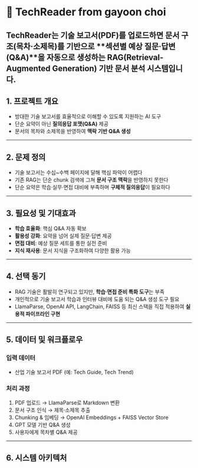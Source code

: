 # 📘 TechReader from gayoon choi 

TechReader는 기술 보고서(PDF)를 업로드하면 문서 구조(목차·소제목)를 기반으로 **섹션별 예상 질문·답변(Q&A)**을 자동으로 생성하는 RAG(Retrieval-Augmented Generation) 기반 문서 분석 시스템입니다.
---

## 1. 프로젝트 개요  
- 방대한 기술 보고서를 효율적으로 이해할 수 있도록 지원하는 AI 도구  
- 단순 요약이 아닌 **질의응답 포맷(Q&A)** 제공  
- 문서의 목차와 소제목을 반영하여 **맥락 기반 Q&A 생성**  

---

## 2. 문제 정의  
- 기술 보고서는 수십~수백 페이지에 달해 핵심 파악이 어렵다  
- 기존 RAG는 단순 chunk 검색에 그쳐 **문서 구조 맥락**을 반영하지 못한다  
- 단순 요약은 학습·실무·면접 대비에 부족하며 **구체적 질의응답**이 필요하다  

---

## 3. 필요성 및 기대효과  
- **학습 효율화**: 핵심 Q&A 자동 확보  
- **활용성 강화**: 요약을 넘어 실제 질문·답변 제공  
- **면접 대비**: 예상 질문 세트를 통한 실전 준비  
- **지식 재사용**: 문서 지식을 구조화하여 다양한 활용 가능  

---

## 4. 선택 동기  
- RAG 기술은 활발히 연구되고 있지만, **학습·면접 준비 특화 도구**는 부족  
- 개인적으로 기술 보고서 학습과 인터뷰 대비에 도움 되는 Q&A 생성 도구 필요  
- LlamaParse, OpenAI API, LangChain, FAISS 등 최신 스택을 직접 적용하여 **실용적 파이프라인 구현**  

---

## 5. 데이터 및 워크플로우  

### 입력 데이터  
- 산업 기술 보고서 PDF (예: Tech Guide, Tech Trend)  

### 처리 과정  
1. PDF 업로드 → LlamaParse로 Markdown 변환  
2. 문서 구조 인식 → 제목·소제목 추출  
3. Chunking & 임베딩 → OpenAI Embeddings + FAISS Vector Store  
4. GPT 모델 기반 Q&A 생성  
5. 사용자에게 목차별 Q&A 제공  

---

## 6. 시스템 아키텍처  
